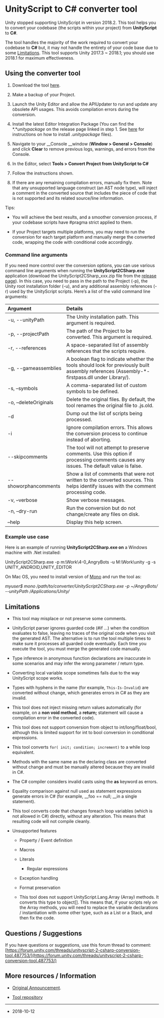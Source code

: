 # UnityScript to C# converter tool

Unity stopped supporting UnityScript in version 2018.2. This tool helps you to convert your codebase (the scripts within your project) from __UnityScript__ to __C#__. 

The tool handles the majority of the work required to convert your codebase to __C#__ but, it may not handle the entirety of your code base due to some [Limitations](#Limitations). This tool supports Unity 2017.3 ~ 2018.1; you should use 2018.1 for maximum effectiveness.

## Using the converter tool

1. Download the tool [here](https://github.com/Unity-Technologies/unityscript2csharp/releases/latest).

2. Make a backup of your Project.

3. Launch the Unity Editor and allow the APIUpdater to run and update any obsolete API usages. This avoids compilation errors during the conversion.

4. Install the latest Editor Integration Package (You can find the *.**unitypackage* on the release page linked in step 1. See [here](https://docs.unity3d.com/Manual/AssetPackages.html) for instructions on how to install *.unitypackage* files).

5. Navigate to your __Console __window (__Window &gt; General &gt; Console__) and click __Clear__ to remove previous logs, warnings, and errors from the Console.

6. In the Editor, select __Tools &gt; Convert Project from UnityScript to C#__

7. Follow the instructions shown.

8. If there are any remaining compilation errors, manually fix them. Note that any unsupported language construct (an AST node type), will inject a comment in the converted source that includes the piece of code that is not supported and its related source/line information.


Tips:

* You will achieve the best results, and a smoother conversion process, if your codebase scripts have #pragma strict applied to them.

* If your Project targets multiple platforms, you may need to run the conversion for each target platform and manually merge the converted code, wrapping the code with conditional code accordingly. 




### Command line arguments

If you need more control over the conversion options, you can use various command line arguments when running the __UnityScript2CSharp.exe__ application (download the UnityScript2CSharp_xxx.zip file from the [release page](https://github.com/Unity-Technologies/unityscript2csharp/releases/latest)). In this case, you need to pass in the path to the Project (-p), the Unity root installation folder (-u), and any additional assembly references (-r) used by the UnityScript scripts. Here’s a list of the valid command line arguments:

| Argument| Details |
|:---|:---|
| -u, --unityPath| The Unity installation path. This argument is required.  |
| -p, --projectPath| The path of the Project to be converted. This argument is required.  |
| -r, --references| A space-separated list of assembly references that the scripts require. |
| -g, --gameassemblies| A boolean flag to indicate whether the tools should look for previously built assembly references (Assembly-*-firstpass.dll under Library/). |
| -s, –symbols| A comma-separated list of custom symbols to be defined. |
| -o, –deleteOriginals| Delete the original files. By default, the tool renames the original file to .js.old. |
| -d| Dump out the list of scripts being processed. |
| -i| Ignore compilation errors. This allows the conversion process to continue instead of aborting. |
| --skipcomments| The tool will not attempt to preserve comments. Use this option if processing comments causes any issues. The default value is false. |
| --showorphancomments| Show a list of comments that were not written to the converted sources. This helps identify issues with the comment processing code. |
| -v, –verbose| Show verbose messages. |
| -n, –dry-run| Run the conversion but do not change/create any files on disk. |
| –help| Display this help screen. |



### Example use case

Here is an example of running __UnityScript2CSharp.exe on__ a Windows machine with .Net installed:

UnityScript2CSharp.exe -p m:\Work\4-0_AngryBots -u M:\Work\unity -g -s UNITY_ANDROID,UNITY_EDITOR

On Mac OS, you need to install version of [Mono](https://www.mono-project.com/docs/getting-started/install/mac/) and run the tool as:

*myuser$ mono /path/to/converter/UnityScript2CSharp.exe -p ~/AngryBots/ --unityPath /Applications/Unity/*

<a name="Limitations"></a>
## Limitations

* This tool may misplace or not preserve some comments.

* UnityScript parser ignores guarded code (#if …) when the condition evaluates to false, leaving no traces of the original code when you visit the generated AST. The alternative is to run the tool multiple times to make sure it processes all guarded code eventually. Each time you execute the tool, you must merge the generated code manually.

* Type inference in anonymous function declarations are inaccurate in some scenarios and may infer the wrong parameter / return type.

* Converting local variable scope sometimes fails due to the way UnityScript scope works.

* Types with hyphens in the name (for example, `This-Is-Invalid`) are converted without change, which generates errors in C# as they are invalid.

* This tool does not inject missing return values automatically (for example, on a __non void method__, a __return;__ statement will cause a compilation error in the converted code).

* This tool does not support conversion from object to int/long/float/bool, although this is limited support for int to bool conversion in conditional expressions.

* This tool converts `for( init; condition; increment)` to a while loop equivalent.

* Methods with the same name as the declaring class are converted without change and must be manually altered  because they are invalid in C#.

* The C# compiler considers invalid casts using the __as__ keyword as errors.

* Equality comparison against null used as statement expressions generate errors in C# (for example, __foo == null; __in a single statement).

* This tool converts code that changes foreach loop variables (which is not allowed in C#) directly, without any alteration. This means that resulting code will not compile cleanly.

* Unsupported features

    * Property / Event definition

    * Macros

    * Literals

        * Regular expressions

    * Exception handling

    * Format preservation

    * This tool does not support UnityScript.Lang.Array (Array) methods. It converts this type to object[]. This means that, if your scripts rely on the Array methods, you will need to replace the variable declarations / instantiation with some other type, such as a List or a Stack, and then fix the code.

## Questions / Suggestions

If you have questions or suggestions, use this forum thread to comment: [https://forum.unity.com/threads/unityscript-2-csharp-conversion-tool.487753/](https://forum.unity.com/threads/unityscript-2-csharp-conversion-tool.487753/)

## More resources / Information

* [Original Announcement](https://blogs.unity3d.com/pt/2017/08/11/unityscripts-long-ride-off-into-the-sunset/).

* [Tool repository](https://github.com/Unity-Technologies/unityscript2csharp)

---

* <span class="page-edit">2018-10-12  <!-- include IncludeTextNewPageYesEdit --></span>

